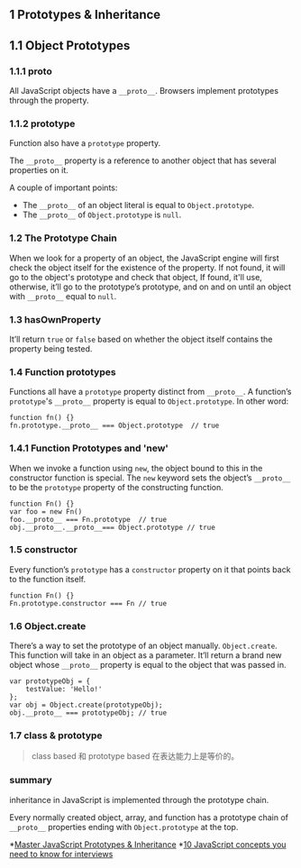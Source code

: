 ## 1 Prototypes & Inheritance

## 1.1 Object Prototypes

### 1.1.1 __proto__

All JavaScript objects have a `__proto__`. Browsers implement prototypes through the property.

### 1.1.2 prototype

Function also have a `prototype` property.

The `__proto__` property is a reference to another object that has several properties on it.

A couple of important points:
- The `__proto__` of an object literal is equal to `Object.prototype`.
- The `__proto__` of `Object.prototype` is `null`.

### 1.2 The Prototype Chain

When we look for a property of an object, the JavaScript engine will first check the object itself for the existence of the property. If not found, it will go to the object's prototype and check that object, If found, it'll use, otherwise, it’ll go to the prototype’s prototype, and on and on until an object with `__proto__` equal to `null`.

### 1.3 hasOwnProperty

It’ll return `true` or `false` based on whether the object itself contains the property being tested.

### 1.4 Function prototypes

Functions all have a `prototype` property distinct from `__proto__`. A function’s `prototype`'s `__proto__` property is equal to `Object.prototype`. In other word:

```
function fn() {}
fn.prototype.__proto__ === Object.prototype  // true
```

### 1.4.1 Function Prototypes and 'new'

When we invoke a function using `new`, the object bound to this in the constructor function is special. The `new` keyword sets the object’s `__proto__` to be the `prototype` property of the constructing function.

```
function Fn() {}
var foo = new Fn()
foo.__proto__ === Fn.prototype  // true
obj.__proto__.__proto__=== Object.prototype // true
```
### 1.5 constructor

Every function’s `prototype` has a `constructor` property on it that points back to the function itself.

```
function Fn() {}
Fn.prototype.constructor === Fn // true
```

### 1.6 Object.create

There’s a way to set the prototype of an object manually.  `Object.create`. This function will take in an object as a parameter. It’ll return a brand new object whose `__proto__` property is equal to the object that was passed in.

```
var prototypeObj = {
    testValue: 'Hello!'
};
var obj = Object.create(prototypeObj);
obj.__proto__ === prototypeObj; // true
```

### 1.7 class & prototype

> class based 和 prototype based 在表达能力上是等价的。

### summary

inheritance in JavaScript is implemented through the prototype chain.

Every normally created object, array, and function has a prototype chain of `__proto__` properties ending with `Object.prototype` at the top.

*[Master JavaScript Prototypes & Inheritance](https://codeburst.io/master-javascript-prototypes-inheritance-d0a9a5a75c4e)
*[10 JavaScript concepts you need to know for interviews](https://dev.to/arnavaggarwal/10-javascript-concepts-you-need-to-know-for-interviews)
